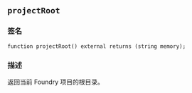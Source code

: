 ## `projectRoot`

### 签名

```solidity
function projectRoot() external returns (string memory);
```

### 描述

返回当前 Foundry 项目的根目录。